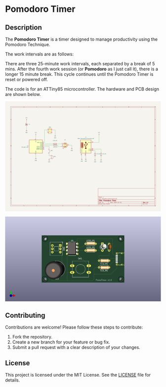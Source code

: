 # Pomodoro Timer

## Description
The **Pomodoro Timer** is a timer designed to manage productivity using the Pomodoro Technique.

The work intervals are as follows:

There are three 25-minute work intervals, each separated by a break of 5 mins. After the fourth work session (or **Pomodoro** as I just call it), there is a longer 15 minute break. This cycle continues until the Pomodoro Timer is reset or powered off. 

The code is for an ATTiny85 microcontroller. The hardware and PCB design are shown below.

![Final PCB Schematic](pcb_design/schematic.png)

![PCB Design 3D View](pcb_design/pcb_3d_view.png)  

## Contributing
Contributions are welcome! Please follow these steps to contribute:
1. Fork the repository.
2. Create a new branch for your feature or bug fix.
3. Submit a pull request with a clear description of your changes.

## License
This project is licensed under the MIT License. See the [LICENSE](LICENSE) file for details.
